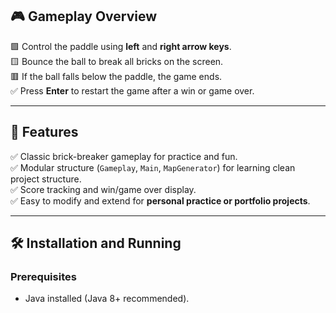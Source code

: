 
## 🎮 Gameplay Overview

🟩 Control the paddle using **left** and **right arrow keys**.  
🟨 Bounce the ball to break all bricks on the screen.  
🟥 If the ball falls below the paddle, the game ends.  
✅ Press **Enter** to restart the game after a win or game over.

---

## 🚀 Features

✅ Classic brick-breaker gameplay for practice and fun.   
✅ Modular structure (`Gameplay`, `Main`, `MapGenerator`) for learning clean project structure.  
✅ Score tracking and win/game over display.  
✅ Easy to modify and extend for **personal practice or portfolio projects**.


---

## 🛠️ Installation and Running

### Prerequisites
- Java installed (Java 8+ recommended).

